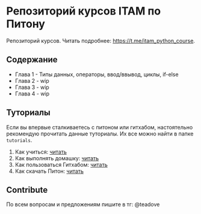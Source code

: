 # Репозиторий курсов ITAM по Питону
Репозиторий курсов. Читать подробнее: https://t.me/itam_python_course.  

## Содержание

- Глава 1 - Типы данных, операторы, ввод/ввывод, циклы, if-else
- Глава 2 - wip
- Глава 3 - wip
- Глава 4 - wip

## Туториалы
Если вы впервые сталкиваетесь с питоном или гитхабом, настоятельно рекомендую прочитать данные туториалы. Их все можно найти в папке `tutorials`.  
1. Как учиться: [читать](https://github.com/itatmisis/python-course/blob/master/tutorials/1_course.md)
2. Как выполнять домашку: [читать](https://github.com/itatmisis/python-course/blob/master/tutorials/2_github.md)
3. Как пользоваться Гитхабом: [читать](https://github.com/itatmisis/python-course/blob/master/tutorials/3_homework.md)
4. Как скачать Питон: [читать](https://github.com/itatmisis/python-course/blob/master/tutorials/4_download_python.md)


## Contribute
По всем вопросам и предложениям пишите в тг: @teadove
